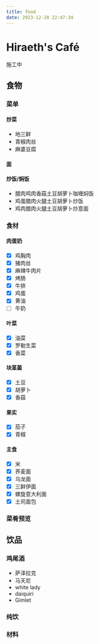 ```yaml
---
title: food
date: 2023-12-20 22:47:34
---
```


# Hiraeth's Café
<p class= "note note-danger" >施工中</p>

## 食物

### 菜单

#### 炒菜
- 地三鲜
- 青椒肉丝
- 麻婆豆腐

#### 面

#### 炒饭/焖饭
- 腊肉鸡肉香菇土豆胡萝卜咖喱焖饭
- 鸡蛋腊肉火腿土豆胡萝卜炒饭
- 鸡肉腊肉火腿土豆胡萝卜炒意面
### 食材

#### 肉蛋奶

- [x] 鸡胸肉
- [x] 猪肉丝
- [x] 麻辣牛肉片
- [x] 烤肠
- [x] 牛排
- [x] 鸡蛋
- [x] 黄油
- [ ] 牛奶

#### 叶菜

- [x] 油菜
- [x] 罗勒生菜
- [x] 香菜

#### 块茎菌

- [x] 土豆
- [x] 胡萝卜
- [x] 香菇

#### 果实

- [x] 茄子
- [X] 青椒

#### 主食

- [x] 米
- [x] 荞麦面
- [x] 乌龙面
- [x] 三鲜伊面
- [x] 螺旋意大利面
- [x] 土司面包

### 菜肴预览

## 饮品

### 鸡尾酒
- 萨泽拉克
- 马天尼
- white lady
- daiquiri
- Gimlet

### 纯饮

### 材料
